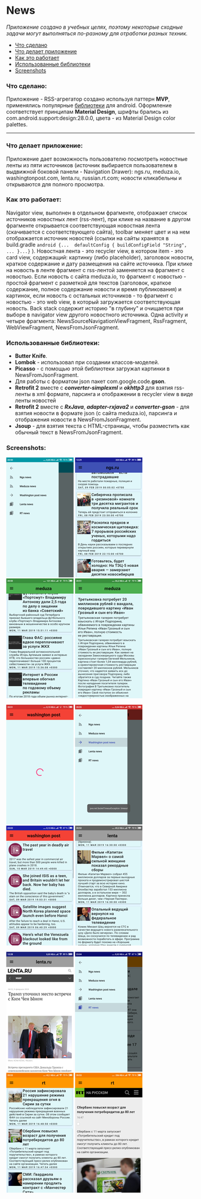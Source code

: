 # News

*Приложение создано в учебных целях, поэтому некоторые сходные задачи могут выполняться по-разному для отработки разных техник.*

* [Что сделано](#about)
* [Что делает приложение](#what_for)
* [Как это работает](#how_it_is_work)
* [Использованные библиотеки](#library)
* [Screenshots](#screenshots)

### <a name="about"></a>Что сделано:
Приложение - RSS-агрегатор создано используя паттерн **MVP**, применялись популярные [библиотеки](#library) для android. Оформление соответствует принципам **Material Design**, шрифты брались из com.android.support:design:28.0.0, цвета - из Material Design color palettes.
***
### <a name="what_for"></a>Что делает приложение:
Приложение дает возможность пользователю посмотреть новостные ленты из пяти источников (источник выбирается пользователем в выдвижной боковой панели - Navigation Drawer): ngs.ru, meduza.io, washingtonpost.com, lenta.ru, russian.rt.com; новости кликабельны и открываются для полного просмотра.

### <a name="how_it_is_work"></a>Как это работает:
Navigator view, выполнен в отдельном фрагменте, отображает  список источников новостных лент (rss-лент), при клике на название в другом фрагменте открывается соответствующая новостная лента (скачивается с соответствующего сайта), toolbar меняет цвет и на нем отображается источник новостей (ссылки на сайты хранятся в build.gradle `android {...  defaultConfig { buildConfigField "String", ... }...}` ). Новостная лента - это recycler view, в котором item - это card view, содержащий: картинку (либо placeholder), заголовок новости, краткое содержание и дату размещения на сайте источника. При клике на новость в ленте фрагмент с rss-лентой заменяется на фрагмент с новостью. Если новость с сайта meduza.io, то фрагмент с новостью - простой фрагмент с разметкой для текстов (заголовок, краткое содержание, полное содержание новости и время публикования) и картинок, если новость с остальных источников - то фрагмент с новостью - это web view, в который загружается соответствующая новость. Back stack содержит историю "в глубину" и очищается при выборе в navigator view другого новостного источника. Одна activity и четыре фрагмента: NewsSourceNavigationViewFragment, RssFragment, WebViewFragment, NewsFromJsonFragment.

### <a name="library"></a> Использованные библиотеки:
* **Butter Knife**.
* **Lombok** - использовал при создании классов-моделей.
* **Picasso** - с помощью этой библиотеки загружал картинки в NewsFromJsonFragment.
* Для работы с форматом json пакет com.google.code.**gson**.
* **Retrofit 2** вместе с ***converter-simplexml*** и ***okhttp3*** для взятия rss-ленты в xml формате, парсинга и отображении в recycler view в виде ленты новостей
* **Retrofit 2** вместе с ***RxJava***, ***adapter-rxjava2*** и ***converter-gson*** - для взятия новости в формате json (с сайта meduza.io), парсинга и отображения новости в NewsFromJsonFragment.
* **Jsoup** - для взятия текста с HTML-страницы, чтобы разместить как обычный текст в NewsFromJsonFragment.

### <a name="screenshots"></a>Screenshots:

![Start screen](https://github.com/MyAndroidProjects/News/blob/master/Screenshots/start_screen.png)
![Ngs rss](https://github.com/MyAndroidProjects/News/blob/master/Screenshots/ngs_rss.png)
![Meduza rss](https://github.com/MyAndroidProjects/News/blob/master/Screenshots/meduza_rss.png)
![Meduza news](https://github.com/MyAndroidProjects/News/blob/master/Screenshots/meduza_news.png)


![Progress_bar](https://github.com/MyAndroidProjects/News/blob/master/Screenshots/progress_bar.png)
![Toast_exception](https://github.com/MyAndroidProjects/News/blob/master/Screenshots/toast_exception.png)
![Washington_post_rss](https://github.com/MyAndroidProjects/News/blob/master/Screenshots/wp_rss.png)
![Lenta rss](https://github.com/MyAndroidProjects/News/blob/master/Screenshots/lenta_rss.png)


![Lenta web](https://github.com/MyAndroidProjects/News/blob/master/Screenshots/lenta_web.png)
![Rt_nav_drawer](https://github.com/MyAndroidProjects/News/blob/master/Screenshots/rt_nav_drawer.png)
![Rt_rss](https://github.com/MyAndroidProjects/News/blob/master/Screenshots/rt_rss.png)
![Rt_web](https://github.com/MyAndroidProjects/News/blob/master/Screenshots/rt_web.png)
